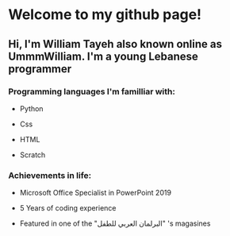 # Welcome to my github page!


## **Hi, I'm William Tayeh also known online as UmmmWilliam. I'm a young Lebanese programmer**


### Programming languages I'm familliar with: 
- Python

- Css

- HTML

- Scratch


### Achievements in life:
- Microsoft Office Specialist in PowerPoint 2019

- 5 Years of coding experience

- Featured in one of the "البرلمان العربي للطفل" 's magasines
